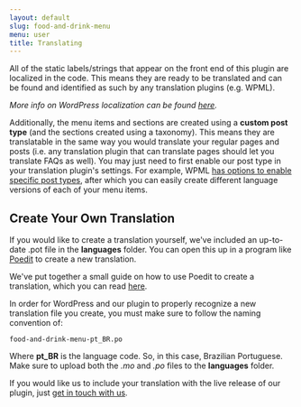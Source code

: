 ```yaml
---
layout: default
slug: food-and-drink-menu
menu: user
title: Translating
---
```

All of the static labels/strings that appear on the front end of this plugin are localized in the code. This means they are ready to be translated and can be found and identified as such by any translation plugins (e.g. WPML). 

*More info on WordPress localization can be found [here](https://developer.wordpress.org/plugins/internationalization/localization/).*

Additionally, the menu items and sections are created using a **custom post type** (and the sections created using a taxonomy). This means they are translatable in the same way you would translate your regular pages and posts (i.e. any translation plugin that can translate pages should let you translate FAQs as well). You may just need to first enable our post type in your translation plugin's settings. For example, WPML [has options to enable specific post types](https://wpml.org/documentation/getting-started-guide/translating-custom-posts/), after which you can easily create different language versions of each of your menu items.

## Create Your Own Translation

If you would like to create a translation yourself, we've included an up-to-date .pot file in the **languages** folder. You can open this up in a program like [Poedit](https://poedit.net/) to create a new translation. 

We've put together a small guide on how to use Poedit to create a translation, which you can read [here](poedit). 

In order for WordPress and our plugin to properly recognize a new translation file you create, you must make sure to follow the naming convention of:

`food-and-drink-menu-pt_BR.po`

Where **pt_BR** is the language code. So, in this case, Brazilian Portuguese. Make sure to upload both the *.mo* and *.po* files to the **languages** folder.

If you would like us to include your translation with the live release of our plugin, just [get in touch with us](../support/contact).